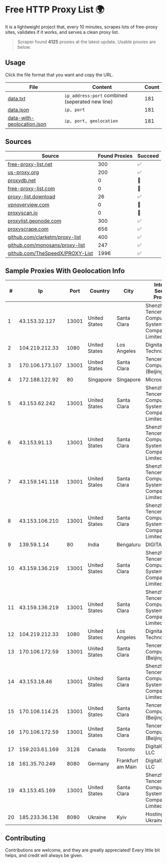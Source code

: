 
# Free HTTP Proxy List 🌍

It is a lightweight project that, every 10 minutes, scrapes lots of free-proxy sites, validates if it works, and serves a clean proxy list.


> Scraper found **4125** proxies at the latest update. Usable proxies are below.

## Usage

Click the file format that you want and copy the URL.


|File|Content|Count|
|----|-------|-----|
|[data.txt](https://raw.githubusercontent.com/themiralay/Proxy-List-World/master/data.txt)|`ip_address:port` combined (seperated new line)|181|
|[data.json](https://raw.githubusercontent.com/themiralay/Proxy-List-World/master/data.json)|`ip, port`|181|
|[data-with-geolocation.json](https://raw.githubusercontent.com/themiralay/Proxy-List-World/master/data-with-geolocation.json)|`ip, port, geolocation`|181|

## Sources

|Source|Found Proxies|Succeed|
|------|-------------|-------|
|[free-proxy-list.net](https://free-proxy-list.net)|300|✅|
|[us-proxy.org](https://www.us-proxy.org)|200|✅|
|[proxydb.net](http://proxydb.net)|0|🚫|
|[free-proxy-list.com](https://free-proxy-list.com/?page=&port=&type%5B%5D=http&type%5B%5D=https&up_time=0&search=Search)|0|🚫|
|[proxy-list.download](https://www.proxy-list.download/HTTP)|26|✅|
|[vpnoverview.com](https://vpnoverview.com/privacy/anonymous-browsing/free-proxy-servers)|0|🚫|
|[proxyscan.io](https://www.proxyscan.io)|0|🚫|
|[proxylist.geonode.com](https://proxylist.geonode.com/api/proxy-list?limit=300&page=1&sort_by=lastChecked&sort_type=desc&protocols=http,https)|300|✅|
|[proxyscrape.com](https://api.proxyscrape.com/v2/?request=displayproxies&protocol=http&timeout=10000&country=all&ssl=all&anonymity=all)|656|✅|
|[github.com/clarketm/proxy-list](https://raw.githubusercontent.com/clarketm/proxy-list/master/proxy-list-raw.txt)|400|✅|
|[github.com/monosans/proxy-list](https://raw.githubusercontent.com/monosans/proxy-list/main/proxies/http.txt)|247|✅|
|[github.com/TheSpeedX/PROXY-List](https://raw.githubusercontent.com/TheSpeedX/PROXY-List/master/http.txt)|1996|✅|


## Sample Proxies With Geolocation Info

|#|Ip|Port|Country|City|Internet Service Provider|
|-|--|----|-------|----|-------------------------|
|1|43.153.32.127|13001|United States|Santa Clara|Shenzhen Tencent Computer Systems Company Limited|
|2|104.219.212.33|1080|United States|Los Angeles|Dignitas Technology Inc|
|3|170.106.173.107|13001|United States|Santa Clara|Tencent Cloud Computing (Beijing) Co|
|4|172.188.122.92|80|Singapore|Singapore|Microsoft|
|5|43.153.62.242|13001|United States|Santa Clara|Shenzhen Tencent Computer Systems Company Limited|
|6|43.153.91.13|13001|United States|Santa Clara|Shenzhen Tencent Computer Systems Company Limited|
|7|43.159.141.118|13001|United States|Santa Clara|Shenzhen Tencent Computer Systems Company Limited|
|8|43.153.106.210|13001|United States|Santa Clara|Shenzhen Tencent Computer Systems Company Limited|
|9|139.59.1.14|80|India|Bengaluru|DIGITALOCEAN|
|10|43.159.136.219|13001|United States|Santa Clara|Shenzhen Tencent Computer Systems Company Limited|
|11|43.159.136.219|13001|United States|Santa Clara|Shenzhen Tencent Computer Systems Company Limited|
|12|104.219.212.33|1080|United States|Los Angeles|Dignitas Technology Inc|
|13|170.106.172.59|13001|United States|Santa Clara|Tencent Cloud Computing (Beijing) Co|
|14|43.153.18.46|13001|United States|Santa Clara|Shenzhen Tencent Computer Systems Company Limited|
|15|170.106.114.25|13001|United States|Santa Clara|Tencent Cloud Computing (Beijing) Co|
|16|170.106.172.59|13001|United States|Santa Clara|Tencent Cloud Computing (Beijing) Co|
|17|159.203.61.169|3128|Canada|Toronto|DigitalOcean, LLC|
|18|161.35.70.249|8080|Germany|Frankfurt am Main|DigitalOcean, LLC|
|19|43.153.45.169|13001|United States|Santa Clara|Shenzhen Tencent Computer Systems Company Limited|
|20|185.233.36.136|8080|Ukraine|Kyiv|Hosting Ukraine LTD|



## Contributing

Contributions are welcome, and they are greatly appreciated! Every
little bit helps, and credit will always be given.

